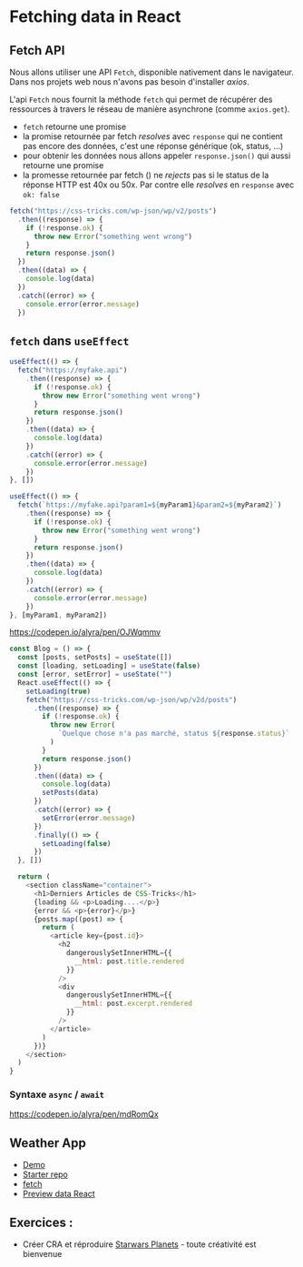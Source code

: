 # Fetching data in React

## Fetch API

Nous allons utiliser une API `Fetch`, disponible nativement dans le navigateur. Dans nos projets web nous n'avons pas besoin d'installer _axios_.

L'api `Fetch` nous fournit la méthode `fetch` qui permet de récupérer des ressources à travers le réseau de manière asynchrone (comme `axios.get`).

- `fetch` retourne une promise
- la promise retournée par fetch _resolves_ avec `response` qui ne contient pas encore des données, c'est une réponse générique (ok, status, ...)
- pour obtenir les données nous allons appeler `response.json()` qui aussi retourne une promise
- la promesse retournée par fetch () ne _rejects_ pas si le status de la réponse HTTP est 40x ou 50x. Par contre elle _resolves_ en `response` avec `ok: false`

```javascript
fetch("https://css-tricks.com/wp-json/wp/v2/posts")
  .then((response) => {
    if (!response.ok) {
      throw new Error("something went wrong")
    }
    return response.json()
  })
  .then((data) => {
    console.log(data)
  })
  .catch((error) => {
    console.error(error.message)
  })
```

## `fetch` dans `useEffect`

```js
useEffect(() => {
  fetch("https://myfake.api")
    .then((response) => {
      if (!response.ok) {
        throw new Error("something went wrong")
      }
      return response.json()
    })
    .then((data) => {
      console.log(data)
    })
    .catch((error) => {
      console.error(error.message)
    })
}, [])
```

```js
useEffect(() => {
  fetch(`https://myfake.api?param1=${myParam1}&param2=${myParam2}`)
    .then((response) => {
      if (!response.ok) {
        throw new Error("something went wrong")
      }
      return response.json()
    })
    .then((data) => {
      console.log(data)
    })
    .catch((error) => {
      console.error(error.message)
    })
}, [myParam1, myParam2])
```

https://codepen.io/alyra/pen/OJWqmmv

```js
const Blog = () => {
  const [posts, setPosts] = useState([])
  const [loading, setLoading] = useState(false)
  const [error, setError] = useState("")
  React.useEffect(() => {
    setLoading(true)
    fetch("https://css-tricks.com/wp-json/wp/v2d/posts")
      .then((response) => {
        if (!response.ok) {
          throw new Error(
            `Quelque chose n'a pas marché, status ${response.status}`
          )
        }
        return response.json()
      })
      .then((data) => {
        console.log(data)
        setPosts(data)
      })
      .catch((error) => {
        setError(error.message)
      })
      .finally(() => {
        setLoading(false)
      })
  }, [])

  return (
    <section className="container">
      <h1>Derniers Articles de CSS-Tricks</h1>
      {loading && <p>Loading....</p>}
      {error && <p>{error}</p>}
      {posts.map((post) => {
        return (
          <article key={post.id}>
            <h2
              dangerouslySetInnerHTML={{
                __html: post.title.rendered
              }}
            />
            <div
              dangerouslySetInnerHTML={{
                __html: post.excerpt.rendered
              }}
            />
          </article>
        )
      })}
    </section>
  )
}
```

### Syntaxe `async` / `await`

https://codepen.io/alyra/pen/mdRomQx

## Weather App

- [Demo](https://hardfork-weather.netlify.app/)
- [Starter repo](https://github.com/pehaa/alyra-weather-app-start)
- [fetch](https://codepen.io/alyra/pen/eYgXbdV)
- [Preview data React](https://codepen.io/alyra/pen/oNBVJxm)



## Exercices :

- Créer CRA et réproduire [Starwars Planets](https://stupefied-wozniak-d85a53.netlify.app/) - toute créativité est bienvenue
